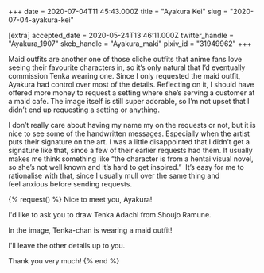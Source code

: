 +++
date = 2020-07-04T11:45:43.000Z
title = "Ayakura Kei"
slug = "2020-07-04-ayakura-kei"

[extra]
accepted_date = 2020-05-24T13:46:11.000Z
twitter_handle = "Ayakura_1907"
skeb_handle = "Ayakura_maki"
pixiv_id = "31949962"
+++

Maid outfits are another one of those cliche outfits that anime fans love seeing their favourite characters in, so it’s only natural that I’d eventually commission Tenka wearing one. Since I only requested the maid outfit, Ayakura had control over most of the details. Reflecting on it, I should have offered more money to request a setting where she’s serving a customer at a maid cafe. The image itself is still super adorable, so I’m not upset that I didn’t end up requesting a setting or anything.

I don’t really care about having my name my on the requests or not, but it is nice to see some of the handwritten messages. Especially when the artist puts their signature on the art. I was a little disappointed that I didn’t get a signature like that, since a few of their earlier requests had them. It usually makes me think something like “the character is from a hentai visual novel, so she’s not well known and it’s hard to get inspired.”  It’s easy for me to rationalise with that, since I usually mull over the same thing and feel anxious before sending requests.

{% request() %}
Nice to meet you, Ayakura!

I'd like to ask you to draw Tenka Adachi from Shoujo Ramune.

In the image, Tenka-chan is wearing a maid outfit!

I'll leave the other details up to you.

Thank you very much!
{% end %}